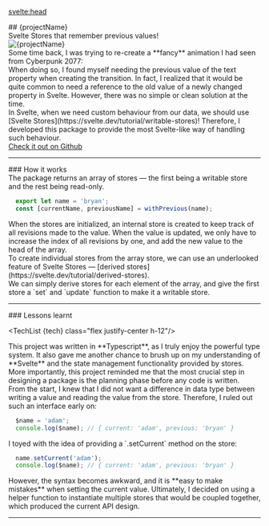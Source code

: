 <svelte:head>
  <title>svelte-previous</title>
</svelte:head>

<script lang="ts">
  import TechList from '@my/components/TechList';
  import data from './_data';
  const { projectName, tech, logo, github } = data.projects['svelte-previous'];
</script>

<div class="mx-auto my-10 prose space-y-3">
  <div class="font-mono text-center">
    ## {projectName}
  </div>
  <div class="text-center italic">
    Svelte Stores that remember previous values!
  </div>
  <img src={logo} alt={projectName} class="mx-auto max-h-48">

  <div class="px-3 py-1 card leading-8">
    Some time back, I was trying to re-create a **fancy** animation I had seen
    from Cyberpunk 2077:
  </div>

  <div class="px-3 py-1 card leading-8">
    When doing so, I found myself needing the previous value of the text
    property when creating the transition. In fact, I realized that it would be
    quite common to need a reference to the old value of a newly changed
    property in Svelte. However, there was no simple or clean solution at the
    time.
  </div>

  <div class="px-3 py-1 card leading-8">
    In Svelte, when we need custom behaviour from our data, we should use
    [Svelte Stores](https://svelte.dev/tutorial/writable-stores)! Therefore, I
    developed this package to provide the most Svelte-like way of handling such
    behaviour.
  </div>
</div>

<div class="flex justify-center my-10">
  <a href={github} class="p-3 italic font-bold cta-button">
    Check it out on Github
  </a>
</div>

---

<div class="mx-auto my-10 prose space-y-3">
  <div class="font-mono text-center">
    ### How it works
  </div>

  <div class="px-3 py-1 card leading-8">
    The package returns an array of stores &mdash; the first being a writable
    store and the rest being read-only.
  </div>

  ```ts
    export let name = 'bryan';
    const [currentName, previousName] = withPrevious(name);
  ```

  <div class="px-3 py-1 card leading-8">
    When the stores are initialized, an internal store is created to keep track
    of all revisions made to the value. When the value is updated, we only have
    to increase the index of all revisions by one, and add the new value to the
    head of the array.
  </div>

  <div class="px-3 py-1 card leading-8">
    To create individual stores from the array store, we can use an underlooked
    feature of Svelte Stores &mdash; [derived
    stores](https://svelte.dev/tutorial/derived-stores).
  </div>

  <div class="px-3 py-1 card leading-8">
    We can simply derive stores for each element of the array, and give the
    first store a `set` and `update` function to make it a writable store.
  </div>
</div>

---

<div class="mx-auto my-10 prose space-y-3">
  <div class="font-mono text-center">
    ### Lessons learnt
  </div>

  <TechList {tech} class="flex justify-center h-12"/>

  <div class="px-3 py-1 card leading-8">
    This project was written in **Typescript**, as I truly enjoy the powerful
    type system. It also gave me another chance to brush up on my understanding
    of **Svelte** and the state management functionality provided by stores.
  </div>

  <div class="px-3 py-1 card leading-8">
    More importantly, this project reminded me that the most crucial step in
    designing a package is the planning phase before any code is written.
  </div>

  <div class="px-3 py-1 card leading-8">
    From the start, I knew that I did not want a difference in data type between
    writing a value and reading the value from the store. Therefore, I ruled out
    such an interface early on:
  </div>

  ```ts
    $name = 'adam';
    console.log($name); // { current: 'adam', previous: 'bryan' }
  ```

  <div class="px-3 py-1 card leading-8">
    I toyed with the idea of providing a `.setCurrent` method on the store:
  </div>

  ```ts
    name.setCurrent('adam');
    console.log($name); // { current: 'adam', previous: 'bryan' }
  ```

  <div class="px-3 py-1 card leading-8">
    However, the syntax becomes awkward, and it is **easy to make mistakes**
    when setting the current value. Ultimately, I decided on using a helper
    function to instantiate multiple stores that would be coupled together,
    which produced the current API design.
  </div>

</div>

---

